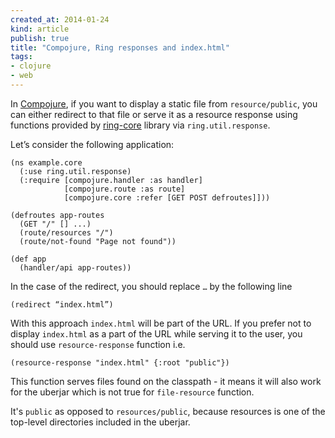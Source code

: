 ```yaml
---
created_at: 2014-01-24
kind: article
publish: true
title: "Compojure, Ring responses and index.html"
tags:
- clojure
- web
---
```


In [Compojure][1], if you want to display a static file from `resource/public`,
you can either redirect to that file or serve it as a resource response using
functions provided by [ring-core][2] library via `ring.util.response`.

Let’s consider the following application:

```
(ns example.core
  (:use ring.util.response)
  (:require [compojure.handler :as handler]
            [compojure.route :as route]
            [compojure.core :refer [GET POST defroutes]]))

(defroutes app-routes
  (GET "/" [] ...)
  (route/resources "/")
  (route/not-found "Page not found"))

(def app
  (handler/api app-routes))
```

In the case of the redirect, you should replace `…` by the following line

```
(redirect “index.html”)
```

With this approach `index.html` will be part of the URL. If you prefer not to
display `index.html` as a part of the URL while serving it to the user, you
should use `resource-response` function i.e.

```
(resource-response "index.html" {:root "public"})
```

This function serves files found on the classpath - it means it will also work
for the uberjar which is not true for `file-resource` function.

It's `public` as opposed to `resources/public`, because resources is one of
the top-level directories included in the uberjar.


[1]: https://github.com/weavejester/compojure
[2]: https://github.com/ring-clojure/ring
